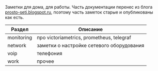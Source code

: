 Заметки для дома, для работы.
Часть документации перенес из блога [prosto-seti.blogspot.ru](http://prosto-seti.blogspot.ru), поэтому часть заметок старые и опубликованы как есть.

Раздел | Описание
--- | ---
monitoring | про victoriametrics, prometheus, telegraf
network | заметки о настройке сетевого оборудования
voip | телефония
work | прочее
